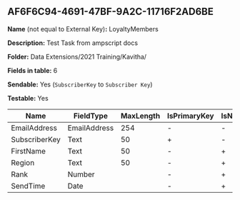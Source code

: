 ## AF6F6C94-4691-47BF-9A2C-11716F2AD6BE

**Name** (not equal to External Key)**:** LoyaltyMembers

**Description:** Test Task from ampscript docs

**Folder:** Data Extensions/2021 Training/Kavitha/

**Fields in table:** 6

**Sendable:** Yes (`SubscriberKey` to `Subscriber Key`)

**Testable:** Yes

| Name | FieldType | MaxLength | IsPrimaryKey | IsNullable | DefaultValue |
| --- | --- | --- | --- | --- | --- |
| EmailAddress | EmailAddress | 254 | - | - |  |
| SubscriberKey | Text | 50 | + | - |  |
| FirstName | Text | 50 | - | + |  |
| Region | Text | 50 | - | + |  |
| Rank | Number |  | - | + |  |
| SendTime | Date |  | - | + |  |
